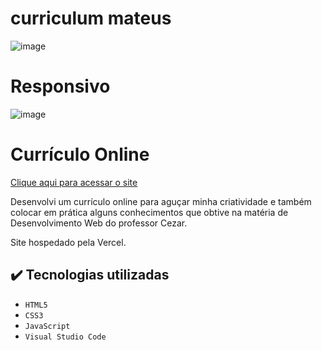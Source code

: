 # curriculum mateus

![image](https://github.com/Mateus402/curriculum-mateus/assets/112894988/c91664fe-ec05-433a-af19-cd5c7bed387b)


# Responsivo

![image](https://github.com/Mateus402/curriculum-mateus/assets/112894988/b56ad5cf-e046-436a-a34b-16f738e19178)



# Currículo Online

[Clique aqui para acessar o site](https://curriculum-mateus.vercel.app)

Desenvolvi um currículo online para aguçar minha criatividade e também colocar em prática alguns conhecimentos que obtive na matéria de Desenvolvimento Web do professor Cezar.

Site hospedado pela Vercel.

## ✔️ Tecnologias utilizadas

- ``HTML5``
- ``CSS3``
- ``JavaScript``
- ``Visual Studio Code``
